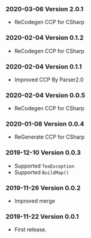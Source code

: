 ### 2020-03-06 Version 2.0.1
* ReCodegen CCP for CSharp

### 2020-02-04 Version 0.1.2
* ReCodegen CCP for CSharp

### 2020-02-04 Version 0.1.1
* Improved CCP By Parser2.0

### 2020-02-04 Version 0.0.5
* ReCodegen CCP for CSharp

### 2020-01-08 Version 0.0.4
* ReGenerate CCP for CSharp

### 2019-12-10 Version 0.0.3
* Supported `TeaException`
* Supported `BuildMap()`

### 2019-11-26 Version 0.0.2
* Improved merge

### 2019-11-22 Version 0.0.1
* First release.
